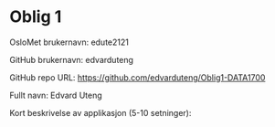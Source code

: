 Oblig 1
=======
OsloMet brukernavn: edute2121

GitHub brukernavn: edvarduteng

GitHub repo URL: https://github.com/edvarduteng/Oblig1-DATA1700

Fullt navn: Edvard Uteng

Kort beskrivelse av applikasjon (5-10 setninger):
